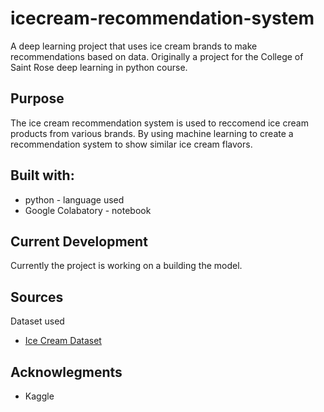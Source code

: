# icecream-recommendation-system
A deep learning project that uses ice cream brands to make recommendations based on data.
Originally a project for the College of Saint Rose deep learning in python course.

## Purpose
The ice cream recommendation system is used to reccomend ice cream products
from various brands. By using machine learning to create a recommendation system 
to show similar ice cream flavors.

## Built with:
* python - language used 
* Google Colabatory - notebook

## Current Development
Currently the project is working 
on a building the model. 

## Sources
Dataset used
* [Ice Cream Dataset](https://www.kaggle.com/tysonpo/ice-cream-dataset)


## Acknowlegments
* Kaggle

